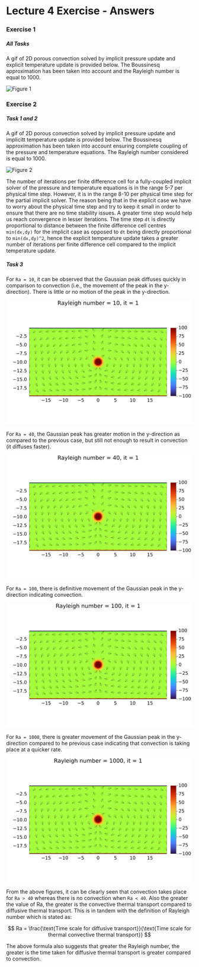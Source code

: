 # Lecture 4 Exercise - Answers

### Exercise 1

##### All Tasks

A gif of 2D porous convection solved by implicit pressure update and explicit temperature update is provided below. The Boussinesq approximation has been taken into account and the Rayleigh number is equal to 1000.

![Figure 1](./docs/porous_convection_2D.gif)

### Exercise 2

##### Task 1 and 2

A gif of 2D porous convection solved by implicit pressure update and implicitt temperature update is provided below. The Boussinesq approximation has been taken into account ensuring complete coupling of the pressure and temperature equations. The Rayleigh number considered is equal to 1000.

![Figure 2](./docs/porous_convection_2D_implicit.gif)

The number of iterations per finite difference cell for a fully-coupled implicit solver of the pressure and temperature equations is in the range 5-7 per physical time step. However, it is in the range 8-10 per physical time step for the partial implicit solver. The reason being that in the explicit case we have to worry about the physical time step and try to keep it small in order to ensure that there are no time stability issues. A greater time step would help us reach convergence in lesser iterations. The time step `dt` is directly proportional to distance between the finite difference cell centres `min(dx,dy)` for the implicit case as opposed to `dt` being directly proportional to `min(dx,dy)^2`, hence the explicit temperature update takes a greater number of iterations per finite difference cell compared to the implicit temperature update.

##### Task 3

For `Ra = 10`, it can be observed that the Gaussian peak diffuses quickly in comparison to convection (i.e., the movement of the peak in the y-direction). There is little or no motion of the peak in the y-direction.

![Figure 3](./docs/porous_convection_2D_implicit_Ra_10.gif)

For `Ra = 40`, the Gaussian peak has greater motion in the y-direction as compared to the previous case, but still not enough to result in convection (it diffuses faster).

![Figure 4](./docs/porous_convection_2D_implicit_Ra_40.gif)

For `Ra = 100`, there is definitive movement of the Gaussian peak in the y-direction indicating convection.  

![Figure 5](./docs/porous_convection_2D_implicit_Ra_100.gif)

For `Ra = 1000`, there is greater movement of the Gaussian peak in the y-direction compared to he previous case indicating that convection is taking place at a quicker rate.

![Figure 6](./docs/porous_convection_2D_implicit_Ra_1000.gif)

From the above figures, it can be clearly seen that convection takes place for `Ra > 40` whereas there is no convection when `Ra < 40`. Also the greater the value of Ra, the greater is the convective thermal transport compared to diffusive thermal transport. This is in tandem with the definition of Rayleigh number which is stated as:

$$
Ra = \frac{\text{Time scale for diffusive transport}}{\text{Time scale for thermal convective thermal transport}}
$$

The above formula also suggests that greater the Rayleigh number, the greater is the time taken for diffusive thermal transport is greater compared to convection.